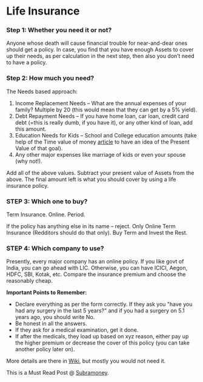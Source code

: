 # Life Insurance

### Step 1: Whether you need it or not?

Anyone whose death will cause financial trouble for near-and-dear ones should get a policy. In case, you find that you have enough Assets to cover up their needs, as per calculation in the next step, then also you don’t need to have a policy.

### Step 2: How much you need?

The Needs based approach:

1. Income Replacement Needs – What are the annual expenses of your family? Multiple by 20 \(this would mean that they can get by a 5% yield\). 
2. Debt Repayment Needs – If you have home loan, car loan, credit card debt \(=this is really dumb, if you have it\), or any other kind of loan, add this amount. 
3. Education Needs for Kids – School and College education amounts \(take help of the Time value of money [article](http://www.reddit.com/r/IndiaInvestments/comments/2ngtq6/time_value_of_money_eli5_series/) to have an idea of the Present Value of that goal\).
4. Any other major expenses like marriage of kids or even your spouse \(why not!\).

Add all of the above values. Subtract your present value of Assets from the above. The final amount left is what you should cover by using a life insurance policy.

### STEP 3: Which one to buy?

Term Insurance. Online. Period.

If the policy has anything else in its name – reject. Only Online Term Insurance \(Redditors should do that only\). Buy Term and Invest the Rest.

### STEP 4: Which company to use?

Presently, every major company has an online policy. If you like govt of India, you can go ahead with LIC. Otherwise, you can have ICICI, Aegon, HDFC, SBI, Kotak, etc. Compare the insurance premium and choose the reasonably cheap.

**Important Points to Remember:**

* Declare everything as per the form correctly. If they ask you "have you had any surgery in the last 5 years?" and if you had a surgery on 5.1 years ago, you should write No. 
* Be honest in all the answers. 
* If they ask for a medical examination, get it done. 
* If after the medicals, they load up based on xyz reason, either pay up the higher premium or decrease the cover of this policy \(you can take another policy later on\).

More details are there in [Wiki](https://www.indiainvestments.wiki/start-here/insurance-policies/life), but mostly you would not need it.

This is a Must Read Post @ [Subramoney](http://www.subramoney.com/2014/12/how-to-buy-term-insurance/).

